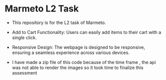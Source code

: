 ﻿# Marmeto L2 Task 
* This repository is for the L2 task of Marmeto. 
* Add to Cart Functionality: Users can easily add items to their cart with a single click.
* Responsive Design: The webpage is designed to be responsive, ensuring a seamless experience across various devices.

* I have made a zip file of this code because of the time frame , the api was not able to render the images so it took time to finalize this assessment

